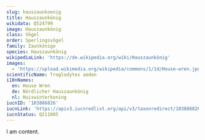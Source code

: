 ```yaml
---
slug: hauszaunkoenig
title: Hauszaunkönig
wikidata: Q524799
image: Hauszaunkönig
class: Vögel
order: Sperlingsvögel
family: Zaunkönige
species: Hauszaunkönig
wikipediaLink: 'https://de.wikipedia.org/wiki/Hauszaunkönig'
images:
  - 'https://upload.wikimedia.org/wikipedia/commons/1/1d/House-wren.jpg'
scientificName: Troglodytes aedon
i18nNames:
  en: House Wren
  de: Nördlicher Hauszaunkönig
  nl: Huiswinterkoning
iucnID: '103886826'
iucnLink: 'https://apiv3.iucnredlist.org/api/v3/taxonredirect/103886826'
iucnStatus: Q211005
---
```


I am content.
